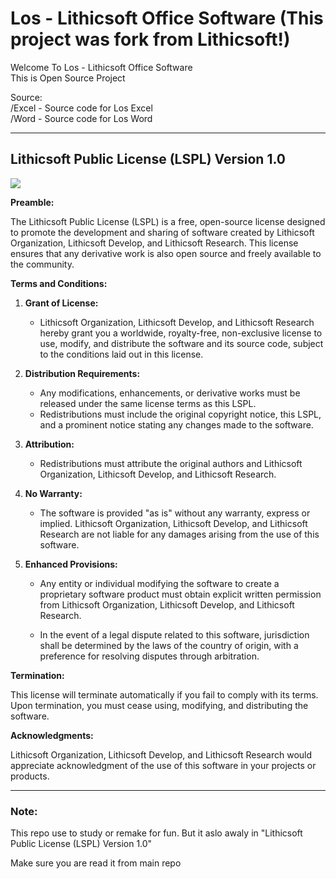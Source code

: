 # Los - Lithicsoft Office Software (This project was fork from Lithicsoft!)
Welcome To Los - Lithicsoft Office Software \
This is Open Source Project
 
 Source: \
 /Excel - Source code for Los Excel \
 /Word - Source code for Los Word
 
---

## Lithicsoft Public License (LSPL) Version 1.0
![](https://avatars.githubusercontent.com/u/104414044?s=200&v=4)

**Preamble:**

The Lithicsoft Public License (LSPL) is a free, open-source license designed to promote the development and sharing of software created by Lithicsoft Organization, Lithicsoft Develop, and Lithicsoft Research. This license ensures that any derivative work is also open source and freely available to the community.

**Terms and Conditions:**

1. **Grant of License:**
   - Lithicsoft Organization, Lithicsoft Develop, and Lithicsoft Research hereby grant you a worldwide, royalty-free, non-exclusive license to use, modify, and distribute the software and its source code, subject to the conditions laid out in this license.

2. **Distribution Requirements:**
   - Any modifications, enhancements, or derivative works must be released under the same license terms as this LSPL.
   - Redistributions must include the original copyright notice, this LSPL, and a prominent notice stating any changes made to the software.

3. **Attribution:**
   - Redistributions must attribute the original authors and Lithicsoft Organization, Lithicsoft Develop, and Lithicsoft Research.

4. **No Warranty:**
   - The software is provided "as is" without any warranty, express or implied. Lithicsoft Organization, Lithicsoft Develop, and Lithicsoft Research are not liable for any damages arising from the use of this software.

5. **Enhanced Provisions:**
   - Any entity or individual modifying the software to create a proprietary software product must obtain explicit written permission from Lithicsoft Organization, Lithicsoft Develop, and Lithicsoft Research.

   - In the event of a legal dispute related to this software, jurisdiction shall be determined by the laws of the country of origin, with a preference for resolving disputes through arbitration.

**Termination:**

This license will terminate automatically if you fail to comply with its terms. Upon termination, you must cease using, modifying, and distributing the software.

**Acknowledgments:**

Lithicsoft Organization, Lithicsoft Develop, and Lithicsoft Research would appreciate acknowledgment of the use of this software in your projects or products.

---

### Note:
This repo use to study or remake for fun. But it aslo awaly in "Lithicsoft Public License (LSPL) Version 1.0"

Make sure you are read it from main repo
